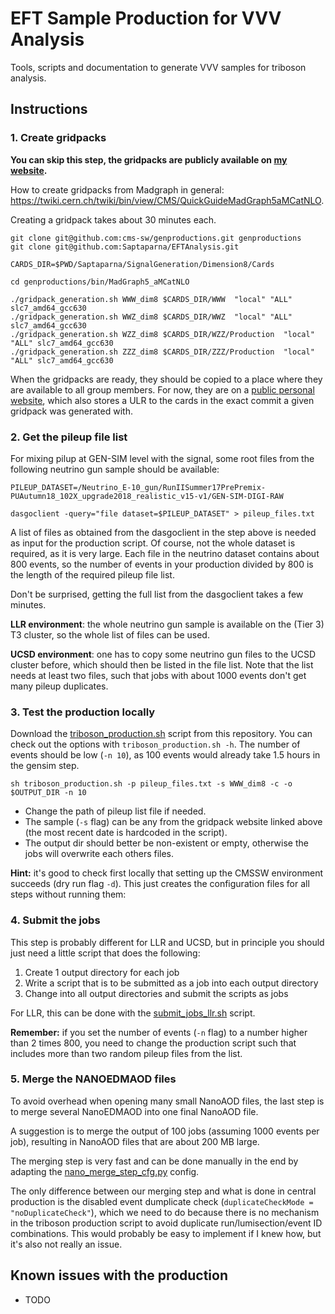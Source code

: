 # EFT Sample Production for VVV Analysis
Tools, scripts and documentation to generate VVV samples for triboson analysis.

## Instructions

### 1. Create gridpacks

**You can skip this step, the gridpacks are publicly available on [my website](https://rembserj.web.cern.ch/rembserj/genproduction/gridpacks/).**

How to create gridpacks from Madgraph in general: <https://twiki.cern.ch/twiki/bin/view/CMS/QuickGuideMadGraph5aMCatNLO>.

Creating a gridpack takes about 30 minutes each.

```
git clone git@github.com:cms-sw/genproductions.git genproductions
git clone git@github.com:Saptaparna/EFTAnalysis.git

CARDS_DIR=$PWD/Saptaparna/SignalGeneration/Dimension8/Cards

cd genproductions/bin/MadGraph5_aMCatNLO

./gridpack_generation.sh WWW_dim8 $CARDS_DIR/WWW  "local" "ALL" slc7_amd64_gcc630
./gridpack_generation.sh WWZ_dim8 $CARDS_DIR/WWZ  "local" "ALL" slc7_amd64_gcc630
./gridpack_generation.sh WZZ_dim8 $CARDS_DIR/WZZ/Production  "local" "ALL" slc7_amd64_gcc630
./gridpack_generation.sh ZZZ_dim8 $CARDS_DIR/ZZZ/Production  "local" "ALL" slc7_amd64_gcc630
```

When the gridpacks are ready, they should be copied to a place where they are available to all group members.
For now, they are on a [public personal website](https://rembserj.web.cern.ch/rembserj/genproduction/gridpacks/),
which also stores a ULR to the cards in the exact commit a given gridpack was generated with.

### 2. Get the pileup file list

For mixing pilup at GEN-SIM level with the signal, some root files from the following neutrino gun sample should be available:
```
PILEUP_DATASET=/Neutrino_E-10_gun/RunIISummer17PrePremix-PUAutumn18_102X_upgrade2018_realistic_v15-v1/GEN-SIM-DIGI-RAW

dasgoclient -query="file dataset=$PILEUP_DATASET" > pileup_files.txt
```
A list of files as obtained from the dasgoclient in the step above is needed as input for the production script.
Of course, not the whole dataset is required, as it is very large. Each file in the neutrino dataset contains about 800 events,
so the number of events in your production divided by 800 is the length of the required pileup file list.

Don't be surprised, getting the full list from the dasgoclient takes a few minutes.

**LLR environment**: the whole neutrino gun sample is available on the (Tier 3) T3 cluster, so the whole list of files can be used.

**UCSD environment**: one has to copy some neutrino gun files to the UCSD cluster before, which should then be listed in the file list. Note that the list needs at least two files, such that jobs with about 1000 events don't get many pileup duplicates.

### 3. Test the production locally

Download the [triboson_production.sh](https://github.com/guitargeek/vvv-eft-sample-production/blob/master/triboson_production.sh)
script from this repository. You can check out the options with `triboson_production.sh -h`.
The number of events should be low (`-n 10`), as 100 events would already take 1.5 hours in the gensim step.

```
sh triboson_production.sh -p pileup_files.txt -s WWW_dim8 -c -o $OUTPUT_DIR -n 10
```
* Change the path of pileup list file if needed.
* The sample (`-s` flag) can be any from the gridpack website linked above (the most recent date is hardcoded in the script).
* The output dir should better be non-existent or empty, otherwise the jobs will overwrite each others files.

**Hint:** it's good to check first locally that setting up the CMSSW environment succeeds (dry run flag `-d`). This just creates the configuration files for all steps without running them:

### 4. Submit the jobs

This step is probably different for LLR and UCSD, but in principle you should just need a little script that does the following:

1. Create 1 output directory for each job
2. Write a script that is to be submitted as a job into each output directory
3. Change into all output directories and submit the scripts as jobs

For LLR, this can be done with the [submit_jobs_llr.sh](https://github.com/guitargeek/vvv-eft-sample-production/blob/master/submit_jobs_llr.sh) script.

**Remember:** if you set the number of events (`-n` flag) to a number higher than 2 times 800, you need to change the production script such that includes more than two random pileup files from the list.

### 5. Merge the NANOEDMAOD files

To avoid overhead when opening many small NanoAOD files, the last step is to merge several NanoEDMAOD into one final NanoAOD file.

A suggestion is to merge the output of 100 jobs (assuming 1000 events per job), resulting in NanoAOD files that are about 200 MB large.

The merging step is very fast and can be done manually in the end by adapting the [nano_merge_step_cfg.py](https://github.com/guitargeek/vvv-eft-sample-production/blob/master/nano_merge_step_cfg.py) config.

The only difference between our merging step and what is done in central production is the disabled event dumplicate check (`duplicateCheckMode = "noDuplicateCheck"`), which we need to do because there is no mechanism in the triboson production script to avoid duplicate run/lumisection/event ID combinations. This would probably be easy to implement if I knew how, but it's also not really an issue.

## Known issues with the production

* TODO
